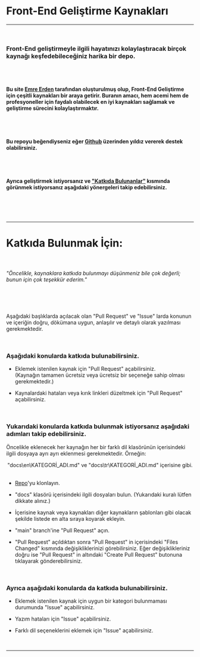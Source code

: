 # Front-End Geliştirme Kaynakları

---

<br>

### Front-End geliştirmeyle ilgili hayatınızı kolaylaştıracak birçok kaynağı keşfedebileceğiniz harika bir depo.

<br>
<br>

#### Bu site [Emre Erden](https://emreerden.dev) tarafından oluşturulmuş olup, Front-End Geliştirme için çeşitli kaynakları bir araya getirir. Buranın amacı, hem acemi hem de profesyoneller için faydalı olabilecek en iyi kaynakları sağlamak ve geliştirme sürecini kolaylaştırmaktır.

<br>
<br>

#### Bu repoyu beğendiyseniz eğer [Github](https://github.com/emr3rden/Front-End-Development-Resources) üzerinden yıldız vererek destek olabilirsiniz.

<br>
<br>

#### Ayrıca geliştirmek istiyorsanız ve ["Katkıda Bulunanlar"](https://front-end-development-resources-roan.vercel.app/tr/contributors/) kısmında görünmek istiyorsanız aşağıdaki yönergeleri takip edebilirsiniz.

<br>
<br>
<br>

---

# Katkıda Bulunmak İçin:

<br>

###### "Öncelikle, kaynaklara katkıda bulunmayı düşünmeniz bile çok değerli; bunun için çok teşekkür ederim."

<br>
<br>

Aşağıdaki başlıklarda açılacak olan "Pull Request" ve "Issue" larda konunun ve içeriğin doğru, dökümana uygun, anlaşılır ve detaylı olarak yazılması gerekmektedir.

<br>

### Aşağıdaki konularda katkıda bulunabilirsiniz.

- Eklemek istenilen kaynak için "Pull Request" açabilirsiniz.\
  (Kaynağın tamamen ücretsiz veya ücretsiz bir seçeneğe sahip olması gerekmektedir.)

- Kaynalardaki hataları veya kırık linkleri düzeltmek için "Pull Request" açabilirsiniz.

<br>

### Yukarıdaki konularda katkıda bulunmak istiyorsanız aşağıdaki adımları takip edebilirsiniz.

Öncelikle eklenecek her kaynağın her bir farklı dil klasörünün içerisindeki ilgili dosyaya ayrı ayrı eklenmesi gerekmektedir. Örneğin:

<div align="center">"docs\en\KATEGORİ_ADI.md" ve "docs\tr\KATEGORİ_ADI.md" içerisine gibi.</div>

<br>

- [Repo](https://github.com/emr3rden/Front-End-Development-Resources)'yu klonlayın.

- "docs" klasörü içerisindeki ilgili dosyaları bulun. (Yukarıdaki kuralı lütfen dikkate alınız.)

- İçerisine kaynak veya kaynakları diğer kaynakların şablonları gibi olacak şekilde listede en alta sıraya koyarak ekleyin.

- "main" branch'ine "Pull Request" açın.

- "Pull Request" açıldıktan sonra "Pull Request" in içerisindeki "Files Changed" kısmında değişikliklerinizi görebilirsiniz. Eğer değişiklikleriniz doğru ise "Pull Request" in altındaki "Create Pull Request" butonuna tıklayarak gönderebilirsiniz.

<br>

### Ayrıca aşağıdaki konularda da katkıda bulunabilirsiniz.

- Eklemek istenilen kaynak için uygun bir kategori bulunmaması durumunda "Issue" açabilirsiniz.

- Yazım hataları için "Issue" açabilirsiniz.

- Farklı dil seçeneklerini eklemek için "Issue" açabilirsiniz.

<br>

---
